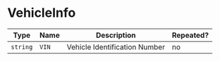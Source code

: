 # VehicleInfo

Type|Name|Description|Repeated?
-|-|-|-
`string`|`VIN`|Vehicle Identification Number|no